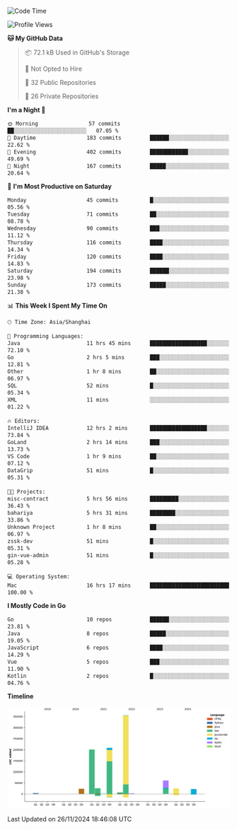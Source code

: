 <!--START_SECTION:waka-->
![Code Time](http://img.shields.io/badge/Code%20Time-2%2C934%20hrs%2018%20mins-blue)

![Profile Views](http://img.shields.io/badge/Profile%20Views-0-blue)

**🐱 My GitHub Data** 

> 📦 72.1 kB Used in GitHub's Storage 
 > 
> 🚫 Not Opted to Hire
 > 
> 📜 32 Public Repositories 
 > 
> 🔑 26 Private Repositories 
 > 
**I'm a Night 🦉** 

```text
🌞 Morning                57 commits          ██░░░░░░░░░░░░░░░░░░░░░░░   07.05 % 
🌆 Daytime                183 commits         ██████░░░░░░░░░░░░░░░░░░░   22.62 % 
🌃 Evening                402 commits         ████████████░░░░░░░░░░░░░   49.69 % 
🌙 Night                  167 commits         █████░░░░░░░░░░░░░░░░░░░░   20.64 % 
```
📅 **I'm Most Productive on Saturday** 

```text
Monday                   45 commits          █░░░░░░░░░░░░░░░░░░░░░░░░   05.56 % 
Tuesday                  71 commits          ██░░░░░░░░░░░░░░░░░░░░░░░   08.78 % 
Wednesday                90 commits          ███░░░░░░░░░░░░░░░░░░░░░░   11.12 % 
Thursday                 116 commits         ████░░░░░░░░░░░░░░░░░░░░░   14.34 % 
Friday                   120 commits         ████░░░░░░░░░░░░░░░░░░░░░   14.83 % 
Saturday                 194 commits         ██████░░░░░░░░░░░░░░░░░░░   23.98 % 
Sunday                   173 commits         █████░░░░░░░░░░░░░░░░░░░░   21.38 % 
```


📊 **This Week I Spent My Time On** 

```text
🕑︎ Time Zone: Asia/Shanghai

💬 Programming Languages: 
Java                     11 hrs 45 mins      ██████████████████░░░░░░░   72.10 % 
Go                       2 hrs 5 mins        ███░░░░░░░░░░░░░░░░░░░░░░   12.81 % 
Other                    1 hr 8 mins         ██░░░░░░░░░░░░░░░░░░░░░░░   06.97 % 
SQL                      52 mins             █░░░░░░░░░░░░░░░░░░░░░░░░   05.34 % 
XML                      11 mins             ░░░░░░░░░░░░░░░░░░░░░░░░░   01.22 % 

🔥 Editors: 
IntelliJ IDEA            12 hrs 2 mins       ██████████████████░░░░░░░   73.84 % 
GoLand                   2 hrs 14 mins       ███░░░░░░░░░░░░░░░░░░░░░░   13.73 % 
VS Code                  1 hr 9 mins         ██░░░░░░░░░░░░░░░░░░░░░░░   07.12 % 
DataGrip                 51 mins             █░░░░░░░░░░░░░░░░░░░░░░░░   05.31 % 

🐱‍💻 Projects: 
misc-contract            5 hrs 56 mins       █████████░░░░░░░░░░░░░░░░   36.43 % 
bahariya                 5 hrs 31 mins       ████████░░░░░░░░░░░░░░░░░   33.86 % 
Unknown Project          1 hr 8 mins         ██░░░░░░░░░░░░░░░░░░░░░░░   06.97 % 
zssk-dev                 51 mins             █░░░░░░░░░░░░░░░░░░░░░░░░   05.31 % 
gin-vue-admin            51 mins             █░░░░░░░░░░░░░░░░░░░░░░░░   05.28 % 

💻 Operating System: 
Mac                      16 hrs 17 mins      █████████████████████████   100.00 % 
```

**I Mostly Code in Go** 

```text
Go                       10 repos            ██████░░░░░░░░░░░░░░░░░░░   23.81 % 
Java                     8 repos             █████░░░░░░░░░░░░░░░░░░░░   19.05 % 
JavaScript               6 repos             ████░░░░░░░░░░░░░░░░░░░░░   14.29 % 
Vue                      5 repos             ███░░░░░░░░░░░░░░░░░░░░░░   11.90 % 
Kotlin                   2 repos             █░░░░░░░░░░░░░░░░░░░░░░░░   04.76 % 
```



**Timeline**

![Lines of Code chart](https://raw.githubusercontent.com/youtiaoguagua/youtiaoguagua/master/assets/bar_graph.png)


 Last Updated on 26/11/2024 18:46:08 UTC
<!--END_SECTION:waka-->